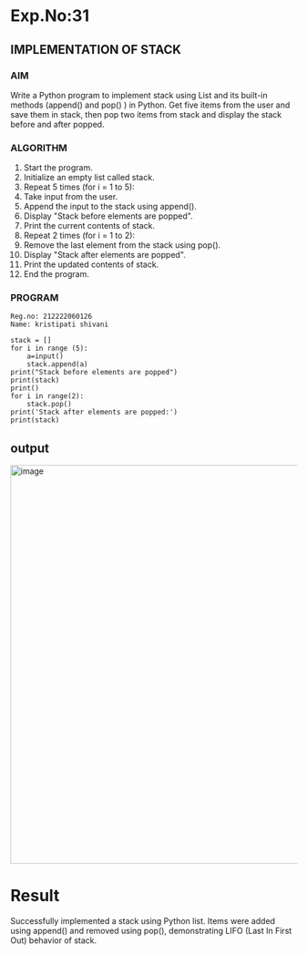 # Exp.No:31  
## IMPLEMENTATION OF STACK

### AIM  
Write a Python program to implement stack using List and its built-in methods (append() and pop() ) in Python. Get five items from the user and save them in stack, then pop two items from stack and display the stack before and after popped.


### ALGORITHM

1. Start the program.
2. Initialize an empty list called stack.
3. Repeat 5 times (for i = 1 to 5):
4. Take input from the user.
5. Append the input to the stack using append().
6. Display "Stack before elements are popped".
7. Print the current contents of stack.
8. Repeat 2 times (for i = 1 to 2):
9. Remove the last element from the stack using pop().
10. Display "Stack after elements are popped".
11. Print the updated contents of stack.
10. End the program.


### PROGRAM

```
Reg.no: 212222060126
Name: kristipati shivani

stack = []
for i in range (5):
    a=input()
    stack.append(a)
print("Stack before elements are popped")
print(stack)
print()
for i in range(2):
    stack.pop()
print('Stack after elements are popped:')
print(stack)
```
## output
<img width="1519" height="700" alt="image" src="https://github.com/user-attachments/assets/6cf1f6f9-4922-446b-b8be-1d3f657e93a2" />

# Result
Successfully implemented a stack using Python list. Items were added using append() and removed using pop(), demonstrating LIFO (Last In First Out) behavior of stack.
